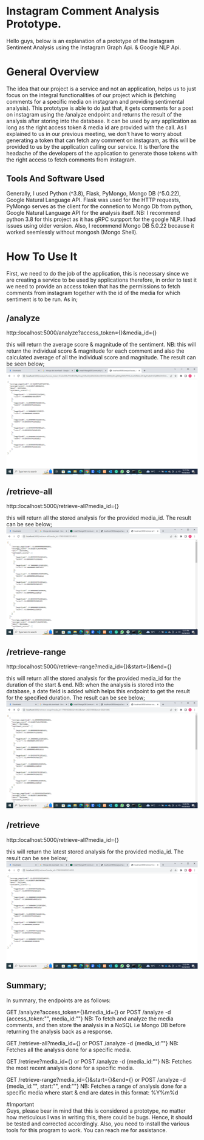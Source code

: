 # Instagram Comment Analysis Prototype.  
Hello guys, below is an explanation of a prototype of the Instagram Sentiment Analysis using the Instagram Graph Api.
& Google NLP Api.  

# General Overview  
The idea that our project is a service and not an application, helps us to just focus on the integral functionalities of our project which is (fetching comments for a specific media on instagram and providing sentimental analysis). This prototype is able to do just that, it gets comments for a post on instagram using the /analyze endpoint and returns the result of the analysis after storing into the database. It can be used by any application as long as the right access token & media id are provided with the call. As I explained to us in our previous meeting, we don't have to worry about generating a token that can fetch any comment on instagram, as this will be provided to us by the application calling our service. It is therfore the headache of the developers of the application to generate those tokens with the right access to fetch comments from instagram.  

## Tools And Software Used  
Generally, I used Python (^3.8), Flask, PyMongo, Mongo DB (^5.0.22), Google Natural Language API. Flask was used for the HTTP requests, PyMongo serves as the client for the connetion to Mongo Db from python, Google Natural Language API for the analysis itself. NB: I recommend python 3.8 for this project as it has gRPC surpport for the google NLP. I had issues using older version. Also, I recommend Mongo DB 5.0.22 because it worked seemlessly without mongosh (Mongo Shell).  


# How To Use It  
First, we need to do the job of the application, this is necessary since we are creating a service to be used by applications therefore, in order to test it we need to provide an access token that has the permissions to fetch comments from instagram together with the id of the media for which sentiment is to be run. As in;

## /analyze  


http::localhost:5000/analyze?access_token={}&media_id={}  

this will return the average score & magnitude of the sentiment. NB: this will return the individual score & magnitude for each comment and also the calculated average of all the individual score and magnitude.  The result can be seen below;  
![/analyze](./result_images/analyze.png)  

## /retrieve-all  


http::localhost:5000/retrieve-all?media_id={}  

this will return all the stored analysis for the provided media_id.  The result can be see below;  
![/analyze](./result_images/retrieve-all.png)  

## /retrieve-range  


http::localhost:5000/retrieve-range?media_id={}&start={}&end={}  

this will return all the stored analysis for the provided media_id for the duration of the start & end. NB: when the analysis is stored into the database, a date field is added which helps this endpoint to get the result for the specified duration.  The result can be see below;  
![/analyze](./result_images/retrieve-range.png)  

## /retrieve  


http::localhost:5000/retrieve-all?media_id={}  

this will return the latest stored analysis for the provided media_id.  The result can be see below;  
![/analyze](./result_images/retrieve.png)  

## Summary;  
In summary, the endpoints are as follows:   

GET /analyze?access_token={}&media_id={} or POST /analyze -d {access_token:"", media_id:""} NB: To fetch and analyze the media comments, and then store the analysis in a NoSQL i.e Mongo DB before returning the analysis back as a response.   


GET /retrieve-all?media_id={} or POST /analyze -d {media_id:""} NB: Fetches all the analysis done for a specific media.   


GET /retrieve?media_id={} or POST /analyze -d {media_id:""} NB: Fetches the most recent analysis done for a specific media.   


GET /retrieve-range?media_id={}&start={}&end={} or POST /analyze -d {media_id:"", start:"", end:""} NB: Fetches a range of analysis done for a specific media where start & end are dates in this format: %Y%m%d    


#Important  
Guys, please bear in mind that this is considered a prototype, no matter how meticulous I was in writing this, there could be bugs. Hence, it should be tested and corrected accordingly. Also, you need to install the various tools for this program to work. You can reach me for assistance.

